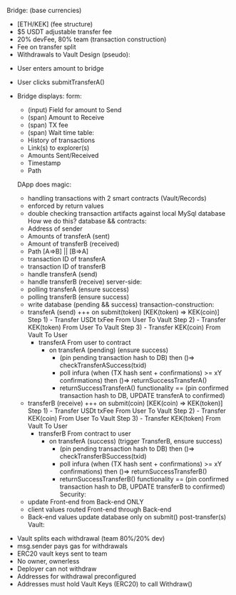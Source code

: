 
Bridge:
(base currencies)
+ [ETH/KEK] 
(fee structure)
+ $5 USDT adjustable transfer fee
+ 20% devFee, 80% team
(transaction construction)
+ Fee on transfer split 
+ Withdrawals to Vault
Design (pseudo):
- User enters amount to bridge
- User clicks submitTransferA()

- Bridge displays: 
  form:
    - (input) Field for amount to Send
    - (span) Amount to Receive
    - (span) TX fee 
    - (span) Wait time
  table: 
    - History of transactions
    - Link(s) to explorer(s)
    - Amounts Sent/Received
    - Timestamp
    - Path
    
  DApp does magic:
    - handling transactions with 2 smart contracts (Vault/Records)
    - enforced by return values
    - double checking transaction artifacts against local MySql database
  How we do this?
  database && contracts:
    - Address of sender
    - Amounts of transferA (sent)
    - Amount of transferB (received)
    - Path [A=>B] || [B=>A]
    - transaction ID of transferA 
    - transaction ID of transferB
    - handle transferA (send)
    - handle transferB (receive)
  server-side: 
    - polling transferA (ensure success)
    - polling transferB (ensure success)
    - write database (pending && success)
  transaction-construction: 
    - transferA (send)
    +++ on submit(token) [KEK(token) => KEK(coin)]
    Step 1) - Transfer USDt txFee From User To Vault
    Step 2) - Transfer KEK(token) From User To Vault
    Step 3) - Transfer KEK(coin) From Vault To User
      - transferA From user to contract 
        - on transferA (pending) (ensure success)
            + (pin pending transaction hash to DB) then ()=> checkTransferASuccess(txid)
            + poll infura (when (TX hash sent + confirmations) >= xY confirmations) then ()=> returnSuccessTransferA() 
            + returnSuccessTransferA() functionality == (pin confirmed transaction hash to DB, UPDATE transferA to confirmed)
    - transferB (receive)
    +++ on submit(coin) [KEK(coin) => KEK(token)]
    Step 1) - Transfer USDt txFee From User To Vault
    Step 2) - Transfer KEK(coin) From User To Vault
    Step 3) - Transfer KEK(token) From Vault To User
      - transferB From contract to user 
        - on transferA (success) (trigger TransferB, ensure success)
            + (pin pending transaction hash to DB) then ()=> checkTransferBSuccess(txid)
            + poll infura (when (TX hash sent + confirmations) >= xY confirmations) then ()=> returnSuccessTransferB() 
            + returnSuccessTransferB() functionality == (pin confirmed transaction hash to DB, UPDATE transferB to confirmed)
Security: 
   - update Front-end from Back-end ONLY
   - client values routed Front-end through Back-end
   - Back-end values update database only on submit() post-transfer(s)
Vault:
+ Vault splits each withdrawal (team 80%/20% dev)
+ msg.sender pays gas for withdrawals 
+ ERC20 vault keys sent to team 
+ No owner, ownerless 
+ Deployer can not withdraw 
+ Addresses for withdrawal preconfigured 
+ Addresses must hold Vault Keys (ERC20) to call Withdraw()
 
